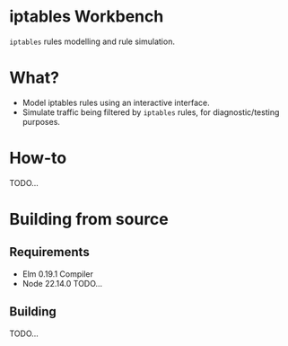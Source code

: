 # iptables Workbench
`iptables` rules modelling and rule simulation.

# What?
* Model iptables rules using an interactive interface.
* Simulate traffic being filtered by `iptables` rules, for diagnostic/testing purposes.

# How-to
TODO...

# Building from source
## Requirements
* Elm 0.19.1 Compiler
* Node 22.14.0
TODO...

## Building
TODO...

